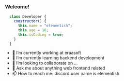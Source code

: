 ### Welcome!

```javascript
  class Developer {
    constructor() {
      this.name = "elementish";
      this.age = 16;
      this.isCoding = true;
    }
  }
```

- 🔭 I’m currently working at eraasoft
- 🌱 I’m currently learning backend development
- 👯 I’m looking to collaborate on ...
- 💬 Ask me about anything web frontend related
- 📫 How to reach me: discord user name is elementish
